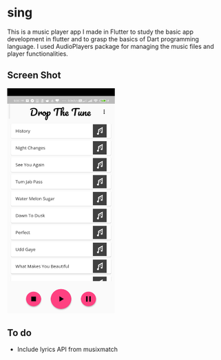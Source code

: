 # sing

This is a music player app I made in Flutter to study the basic app development in flutter and to grasp the basics of Dart programming language. I used AudioPlayers package for managing the music files and player functionalities.
## Screen Shot

<img src="https://github.com/naharamal/Music-Player-in-Flutter/blob/master/scrn_shot.jpg" width="250">

## To do
* Include lyrics API from musixmatch





